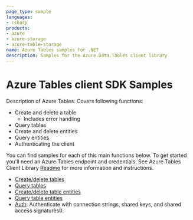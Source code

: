 ```yaml
---
page_type: sample
languages:
- csharp
products:
- azure
- azure-storage
- azure-table-storage
name: Azure Tables samples for .NET
description: Samples for the Azure.Data.Tables client library
---
```


# Azure Tables client SDK Samples
Description of Azure Tables. Covers following functions: 
* Create and delete a table
  * Includes error handling
* Query tables
* Create and delete entities
* Query entities
* Authenticating the client

You can find samples for each of this main functions below.
To get started you'll need an Azure Tables endpoint and credentials. See Azure Tables Client Library [Readme](https://github.com/Azure/azure-sdk-for-net/blob/master/sdk/tables/Azure.Data.Tables/README.md) for more information and instructions.

- [Create/delete tables](Sample1CreateDeleteTables.md)
- [Query tables](Sample3QueryTables.md)
- [Create/delete table entities](Sample2CreateDeleteEntities.md)
- [Query table entities](Sample4QueryEntities.md)
- [Auth](Sample0Auth.md): Authenticate with connection strings, shared keys, and shared access signatures0.
